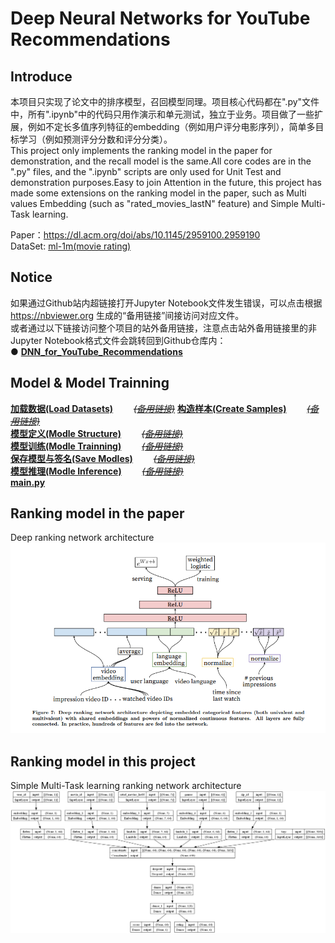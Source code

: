 # Deep Neural Networks for YouTube Recommendations


## Introduce
本项目只实现了论文中的排序模型，召回模型同理。项目核心代码都在".py"文件中，所有".ipynb"中的代码只用作演示和单元测试，独立于业务。项目做了一些扩展，例如不定长多值序列特征的embedding（例如用户评分电影序列），简单多目标学习（例如预测评分分数和评分分类）。  
This project only implements the ranking model in the paper for demonstration, and the recall model is the same.All core codes are in the ".py" files, and the ".ipynb" scripts are only used for Unit Test and demonstration purposes.Easy to join Attention in the future, this project has made some extensions on the ranking model in the paper, such as Multi values Embedding (such as "rated_movies_lastN" feature) and Simple Multi-Task learning.  

Paper：https://dl.acm.org/doi/abs/10.1145/2959100.2959190  
DataSet: [ml-1m(movie rating)](https://grouplens.org/datasets/movielens/1m/)  


## Notice
如果通过Github站内超链接打开Jupyter Notebook文件发生错误，可以点击根据 https://nbviewer.org 生成的“备用链接”间接访问对应文件。  
或者通过以下链接访问整个项目的站外备用链接，注意点击站外备用链接里的非Jupyter Notebook格式文件会跳转回到Github仓库内：  
●  [**DNN_for_YouTube_Recommendations**](https://nbviewer.org/github/solidglue/DNN_for_YouTube_Recommendations/tree/main/)  


## Model & Model Trainning
[**加载数据(Load Datasets)**](https://github.com/solidglue/DNN_for_YouTube_Recommendations/blob/main/datasets/datasets_test.ipynb)       [~~*(备用链接)*~~](https://nbviewer.org/github/solidglue/DNN_for_YouTube_Recommendations/blob/main/datasets/datasets_test.ipynb) 
[**构造样本(Create Samples)**](https://github.com/solidglue/DNN_for_YouTube_Recommendations/blob/main/sample/ml1m_sample_tfrecord_test.ipynb)       [~~*(备用链接)*~~](https://nbviewer.org/github/solidglue/DNN_for_YouTube_Recommendations/blob/main/sample/ml1m_sample_tfrecord_test.ipynb)  
[**模型定义(Modle Structure)**](https://github.com/solidglue/DNN_for_YouTube_Recommendations/blob/main/core/model/YouTuBeDNN_ranking_test.ipynb)       [~~*(备用链接)*~~](https://nbviewer.org/github/solidglue/DNN_for_YouTube_Recommendations/blob/main/core/model/YouTuBeDNN_ranking_test.ipynb)  
[**模型训练(Modle Trainning)**](https://github.com/solidglue/DNN_for_YouTube_Recommendations/blob/main/core/trainner/trainner_cpu_test.ipynb)       [~~*(备用链接)*~~](https://nbviewer.org/github/solidglue/DNN_for_YouTube_Recommendations/blob/main/core/trainner/multi_values_embedding_layer_test.ipynb)  
[**保存模型与签名(Save Modles)**](https://github.com/solidglue/DNN_for_YouTube_Recommendations/blob/main/core/trainner/trainner_cpu_test.ipynb)       [~~*(备用链接)*~~]()  
[**模型推理(Modle Inference)**](https://github.com/solidglue/DNN_for_YouTube_Recommendations/blob/main/core/infer/infer_test.ipynb)       [~~*(备用链接)*~~](https://nbviewer.org/github/solidglue/DNN_for_YouTube_Recommendations/blob/main/core/trainner/multi_values_embedding_layer_test.ipynb)  
[**main.py**](https://github.com/solidglue/DNN_for_YouTube_Recommendations/blob/main/main.py)  


## Ranking model in the paper
Deep ranking network architecture  
![alt text](./res/ranking.png)  


## Ranking model in this project
Simple Multi-Task learning  ranking network architecture  
![alt text](./res/multi_input_and_output_model.png)  
